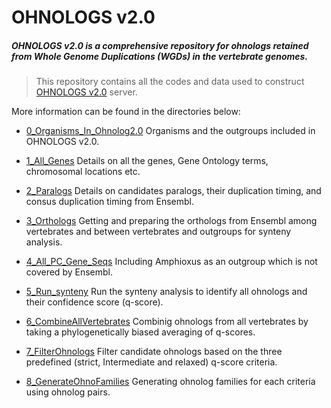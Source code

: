# OHNOLOGS v2.0

##### OHNOLOGS v2.0 is a comprehensive repository for ohnologs retained from Whole Genome Duplications (WGDs) in the vertebrate genomes.    

> This repository contains all the codes and data used to construct [OHNOLOGS v2.0](http://ohnologs.curie.fr/) server.  

More information can be found in the directories  below:

* [0_Organisms_In_Ohnolog2.0](0_Organisms_In_Ohnolog2.0)
   Organisms and the outgroups included in OHNOLOGS v2.0.
   
* [1_All_Genes](1_All_Genes)
  Details on all the genes, Gene Ontology terms, chromosomal locations etc.
  
* [2_Paralogs](2_Paralogs)
  Details on candidates paralogs, their duplication timing, and consus duplication timing from Ensembl.
  
* [3_Orthologs](3_Orthologs)
  Getting and preparing the orthologs from Ensembl among vertebrates and between vertebrates and outgroups for synteny analysis.
  
* [4_All_PC_Gene_Seqs](4_All_PC_Gene_Seqs)
  Including Amphioxus as an outgroup which is not covered by Ensembl.
  
* [5_Run_synteny](5_Run_synteny)
 Run the synteny analysis to identify all ohnologs and their confidence score (q-score).
 
* [6_CombineAllVertebrates](6_CombineAllVertebrates)
Combinig ohnologs from all vertebrates by taking a phylogenetically biased averaging of q-scores.

* [7_FilterOhnologs](7_FilterOhnologs)
  Filter candidate ohnologs based on the three predefined (strict, Intermediate and relaxed) q-score criteria.
  
* [8_GenerateOhnoFamilies](8_GenerateOhnoFamilies)
Generating ohnolog families for each criteria using ohnolog pairs.


